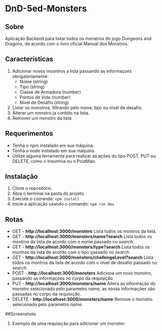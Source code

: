 # DnD-5ed-Monsters

## Sobre
  Aplicação Backend para listar todos os monstros do jogo Dungeons and Dragons, de acordo com o livro oficial Manual dos Monstros.

## Características
  1. Adicionar novos mosntros a lista passando as informaçoes obrigatoriamente:
      - Nome (string)
      - Tipo (string)
      - Classe de Armadura (number)
      - Pontos de Vida (number)
      - Nivel de Desafio (string)
  2. Listar os monstros, filtrando pelo nome, tipo ou nivel de desafio.
  3. Alterar um monstro ja contido na lista.
  4. Remover um monstro da lista

## Requerimentos
  - Tenha o npm instalado em sua máquina.
  - Tenha o node instalado em sua máquina.
  - Utilize alguma ferramenta para realizar as ações do tipo POST, PUT ou DELETE, como o Insomnia ou o PostMan.

## Instalação
  1. Clone o repositório.
  2. Abra o terminal na pasta do projeto.
  3. Execute o comando: `npm install`
  4. Inicie a aplicação usando o comando: `npm run dev`

## Rotas
 - GET - **http://localhost:3000/monsters** Lista todos os montros da lista.
 - GET - **http://localhost:3000/monsters/name?search** Lista todos os montros da lista de acordo com o nome passado no *search*.
 - GET - **http://localhost:3000/monsters/type?search** Lista todos os montros da lista de acordo com o tipo passado no *search*.
 - GET - **http://localhost:3000/monsters/challengeLevel?search** Lista todos os montros da lista de acordo com o nivel de desafio passado no *search*.
 - POST - **http://localhost:3000/monsters** Adiciona um novo monstro, passando as informações no corpo da requisição.
 - PUT - **http://localhost:3000/monsters/name** Altera as informação do monstro selecionado pelo parametro *name*, as novas informações são passadas no corpo da requisição.
 - DELETE - **http://localhost:3000/monsters/name** Remove o monstro selecionado pelo parametro *name*.

##Screenshots

 1. Exemplo de uma requisição para adicionar um monstro:
